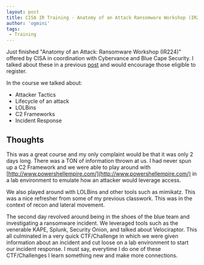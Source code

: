 ```yaml
---
layout: post
title: CISA IR Training - Anatomy of an Attack Ransomware Workshop (IR224)
author: 'ogmini'
tags:
 - Training
---
```


Just finished "Anatomy of an Attack: Ransomware Workshop (IR224)" offered by CISA in coordination with Cybervance and Blue Cape Security. I talked about these in a previous [post](https://ogmini.github.io/2025/01/04/Certification-Training-Plans-2025.html) and would encourage those eligible to register.

In the course we talked about:

- Attacker Tactics
- Lifecycle of an attack
- LOLBins
- C2 Frameworks
- Incident Response

## Thoughts

This was a great course and my only complaint would be that it was only 2 days long. There was a TON of information thrown at us. I had never spun up a C2 Framework and we were able to play around with [http://www.powershellempire.com/](http://www.powershellempire.com/) in a lab environment to emulate how an attacker would leverage access.

We also played around with LOLBins and other tools such as mimikatz. This was a nice refresher from some of my previous classwork. This was in the context of recon and lateral movement. 

The second day revolved around being in the shoes of the blue team and investigating a ransomware incident. We leveraged tools such as the venerable KAPE, Splunk, Security Onion, and talked about Velociraptor. This all culminated in a very quick CTF/Challenge in which we were given information about an incident and cut loose on a lab environment to start our incident response. I must say, everytime I do one of these CTF/Challenges I learn something new and make more connections.

